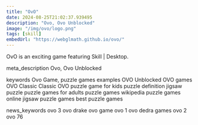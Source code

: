 ```yaml
---
title: "OvO"
date: 2024-08-25T21:02:37.939495
description: "Ovo, Ovo Unblocked"
image: "/img/ovo/logo.png"
tags: [skill]
embedUrl: "https://webglmath.github.io/ovo/"
---
```


OvO is an exciting game featuring Skill | Desktop.

meta_description
Ovo, Ovo Unblocked


keywords
Ovo Game, puzzle games examples OVO Unblocked OVO games OVO Classic Classic OVO puzzle game for kids puzzle definition jigsaw puzzle puzzle games for adults puzzle games wikipedia puzzle games online jigsaw puzzle games best puzzle games


news_keywords
ovo 3 ovo drake ovo game ovo 1 ovo dedra games ovo 2 ovo 76
